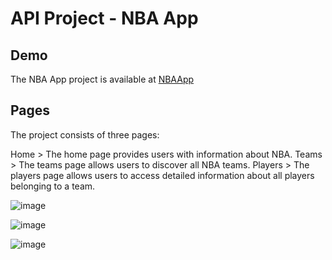 # API Project - NBA App

## Demo

The NBA App project is available at [NBAApp](https://trebektas.github.io/API-Project/)

## Pages

The project consists of three pages:

Home > The home page provides users with information about NBA.
Teams > The teams page allows users to discover all NBA teams.
Players > The players page allows users to access detailed information about all players belonging to a team.

![image](https://user-images.githubusercontent.com/111200262/232514163-945a1a63-8969-47ac-9430-1598a6bf74ab.png)

![image](https://user-images.githubusercontent.com/111200262/232514470-000c62c5-94be-483f-ba6b-e9246e7989b3.png)

![image](https://user-images.githubusercontent.com/111200262/232514753-c6077521-f5ce-439b-b708-bd3ddeafd58a.png)
